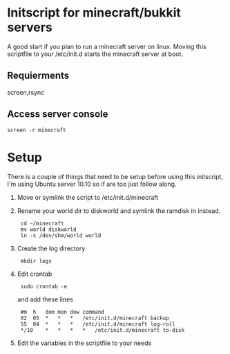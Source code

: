 Initscript for minecraft/bukkit servers
=======================================
A good start if you plan to run a minecraft server on linux.
Moving this scriptfile to your /etc/init.d starts the minecraft server at boot.

Requierments
------------
screen,rsync

Access server console
---------------------

	screen -r minecraft

Setup
=====
There is a couple of things that need to be setup before using this
initscript, I'm using Ubuntu server 10.10 so if are too just follow along.

1. Move or symlink the script to /etc/init.d/minecraft

2. Rename your world dir to diskworld and symlink the ramdisk in instead.

		cd ~/minecraft
		mv world diskworld
		ln -s /dev/shm/world world

3. Create the log directory

		mkdir logs

4. Edit crontab

		sudo crontab -e

	and add these lines

		#m 	h 	dom	mon	dow	command
		02 	05 	*	*	*	/etc/init.d/minecraft backup
		55 	04 	*	*	*	/etc/init.d/minecraft log-roll
		*/10 	* 	*	*	*	/etc/init.d/minecraft to-disk

5. Edit the variables in the scriptfile to your needs
